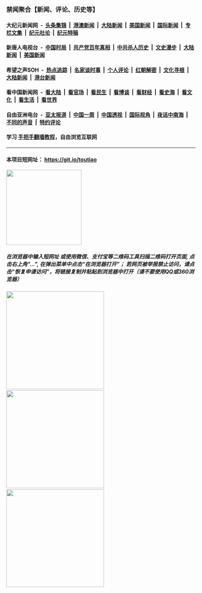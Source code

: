 ### 禁闻聚合【新闻、评论、历史等】

#### 大纪元新闻网 &nbsp;-&nbsp; [头条集锦](indexes/E头条集锦.md?t=03090531) &nbsp;|&nbsp; [港澳新闻](indexes/E港澳新闻.md?t=03090531)  &nbsp;|&nbsp; [大陆新闻](indexes/E大陆新闻.md?t=03090531) &nbsp;|&nbsp; [美国新闻](indexes/E美国新闻.md?t=03090531) &nbsp;|&nbsp; [国际新闻](indexes/E国际新闻.md?t=03090531) &nbsp;|&nbsp; [专栏文集](indexes/E专栏文集.md?t=03090531) &nbsp;|&nbsp; [纪元社论](indexes/E纪元社论.md?t=03090531) &nbsp;|&nbsp; [纪元特稿](indexes/E纪元特稿.md?t=03090531) 

#### 新唐人电视台 &nbsp;-&nbsp; [中国时局](indexes/N中国时局.md?t=03090531) &nbsp;|&nbsp; [共产党百年真相](indexes/N共产党百年真相.md?t=03090531) &nbsp;|&nbsp; [中共杀人历史](indexes/N中共杀人历史.md?t=03090531) &nbsp;|&nbsp; [文史漫步](indexes/N文史漫步.md?t=03090531) &nbsp;|&nbsp; [大陆新闻](indexes/N大陆新闻.md?t=03090531) &nbsp;|&nbsp; [美国新闻](indexes/N美国新闻.md?t=03090531)

#### 希望之声SOH &nbsp;-&nbsp; [热点追踪](indexes/H热点追踪.md?t=03090531) &nbsp;|&nbsp; [名家谈时事](indexes/H名家谈时事.md?t=03090531) &nbsp;|&nbsp; [个人评论](indexes/H个人评论.md?t=03090531)  &nbsp;|&nbsp; [红朝解密](indexes/H红朝解密.md?t=03090531) &nbsp;|&nbsp; [文化寻根](indexes/H文化寻根.md?t=03090531) &nbsp;|&nbsp; [大陆新闻](indexes/H大陆新闻.md?t=03090531) &nbsp;|&nbsp; [港台新闻](indexes/H港台新闻.md?t=03090531)

#### 看中国新闻网 &nbsp;-&nbsp; [看大陆](indexes/S看大陆.md?t=03090531) &nbsp;|&nbsp; [看官场](indexes/S看官场.md?t=03090531) &nbsp;|&nbsp; [看民生](indexes/S看民生.md?t=03090531)  &nbsp;|&nbsp; [看博谈](indexes/S看博谈.md?t=03090531) &nbsp;|&nbsp; [看财经](indexes/S看财经.md?t=03090531) &nbsp;|&nbsp; [看史海](indexes/S看史海.md?t=03090531) &nbsp;|&nbsp; [看文化](indexes/S看文化.md?t=03090531) &nbsp;|&nbsp; [看生活](indexes/S看生活.md?t=03090531) &nbsp;|&nbsp; [看世界](indexes/S看世界.md?t=03090531)

#### 自由亚洲电台 &nbsp;-&nbsp; [亚太报道](indexes/R亚太报道.md?t=03090531) &nbsp;|&nbsp; [中国一周](indexes/R中国一周.md?t=03090531) &nbsp;|&nbsp; [中国透视](indexes/R中国透视.md?t=03090531)  &nbsp;|&nbsp; [国际视角](indexes/R国际视角.md?t=03090531) &nbsp;|&nbsp; [夜话中南海](indexes/R夜话中南海.md?t=03090531) &nbsp;|&nbsp; [不同的声音](indexes/R不同的声音.md?t=03090531) &nbsp;|&nbsp; [特约评论](indexes/R特约评论.md?t=03090531)

#### 学习 [手把手翻墙教程](https://github.com/gfw-breaker/guides/wiki)，自由浏览互联网

----

#### 本项目短网址： https://git.io/toutiao
<img src="https://raw.githubusercontent.com/gfw-breaker/banned-news/master/scripts/img/qr.png" width="200px"/>  

##### 在浏览器中输入短网址 或使用微信、支付宝等二维码工具扫描二维码打开页面, 点击右上角"...", 在弹出菜单中点击“在浏览器打开”； 若网页被举报禁止访问，请点击“恢复申请访问”，将链接复制并粘贴到浏览器中打开（请不要使用QQ或360浏览器）

<img src="https://raw.githubusercontent.com/gfw-breaker/banned-news/master/scripts/img/1.png" width="260px"/> &nbsp; <img src="https://raw.githubusercontent.com/gfw-breaker/banned-news/master/scripts/img/2.png" width="260px"/> &nbsp; <img src="https://raw.githubusercontent.com/gfw-breaker/banned-news/master/scripts/img/3.png" width="260px"/>
